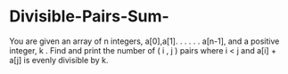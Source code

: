 # Divisible-Pairs-Sum-
You are given an array of n integers, a[0],a[1]. . . . . . a[n-1], and a positive integer, k . Find and print the number of ( i , j ) pairs where i &lt; j and a[i] + a[j] is evenly divisible by k.

